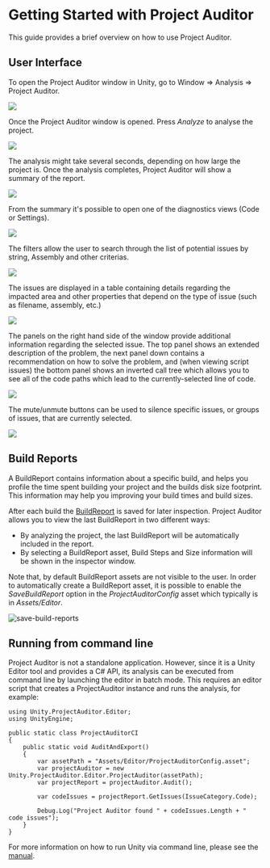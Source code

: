 <a name="UsingProjectAuditor"></a>
# Getting Started with Project Auditor
This guide provides a brief overview on how to use Project Auditor.

## User Interface
To open the Project Auditor window in Unity, go to Window => Analysis => Project Auditor.

<img src="images/window-menu.png">

Once the Project Auditor window is opened. Press *Analyze* to analyse the project.

<img src="images/intro.png">

The analysis might take several seconds, depending on how large the project is. Once the analysis completes, Project Auditor will show a summary of the report.

<img src="images/summary.png">

From the summary it's possible to open one of the diagnostics views (Code or Settings).

<img src="images/overview.png">

The filters allow the user to search through the list of potential issues by string, Assembly and other criterias.

<img src="images/filters.png">

The issues are displayed in a table containing details regarding the impacted area and other properties that depend on the type of issue (such as filename, assembly, etc.)

<img src="images/issues.png">

The panels on the right hand side of the window provide additional information regarding the selected issue. The top panel shows an extended description of the problem, the next panel down contains a recommendation on how to solve the problem, and (when viewing script issues) the bottom panel shows an inverted call tree which allows you to see all of the code paths which lead to the currently-selected line of code.

<img src="images/panels.png">

The mute/unmute buttons can be used to silence specific issues, or groups of issues, that are currently selected.

<img src="images/mute.png">

## Build Reports
A BuildReport contains information about a specific build, and helps you profile the time spent building your project and the builds disk size footprint. This information may help you improving your build times and build sizes.

After each build the [BuildReport](https://docs.unity3d.com/ScriptReference/Build.Reporting.BuildReport.html) is saved for later inspection. Project Auditor allows you to view the last BuildReport in two different ways:
* By analyzing the project, the last BuildReport will be automatically included in the report.
* By selecting a BuildReport asset, Build Steps and Size information will be shown in the inspector window.

Note that, by default BuildReport assets are not visible to the user. In order to automatically create a BuildReport asset, it is possible to enable the *SaveBuildReport* option in the *ProjectAuditorConfig* asset which typically is in *Assets/Editor*.

![save-build-reports](https://user-images.githubusercontent.com/12098182/146169756-67410b3c-5beb-4cfb-94fd-66249b5984a8.PNG)

## Running from command line
Project Auditor is not a standalone application. However, since it is a Unity Editor tool and provides a C# API, its analysis can be executed from command line by launching the editor in batch mode. This requires an editor script that creates a ProjectAuditor instance and runs the analysis, for example:

```
using Unity.ProjectAuditor.Editor;
using UnityEngine;

public static class ProjectAuditorCI
{
    public static void AuditAndExport()
    {
        var assetPath = "Assets/Editor/ProjectAuditorConfig.asset";
        var projectAuditor = new Unity.ProjectAuditor.Editor.ProjectAuditor(assetPath);
        var projectReport = projectAuditor.Audit();
        
        var codeIssues = projectReport.GetIssues(IssueCategory.Code);
        
        Debug.Log("Project Auditor found " + codeIssues.Length + " code issues");
    }
}
```
For more information on how to run Unity via command line, please see the [manual](https://docs.unity3d.com/Manual/CommandLineArguments.html).
